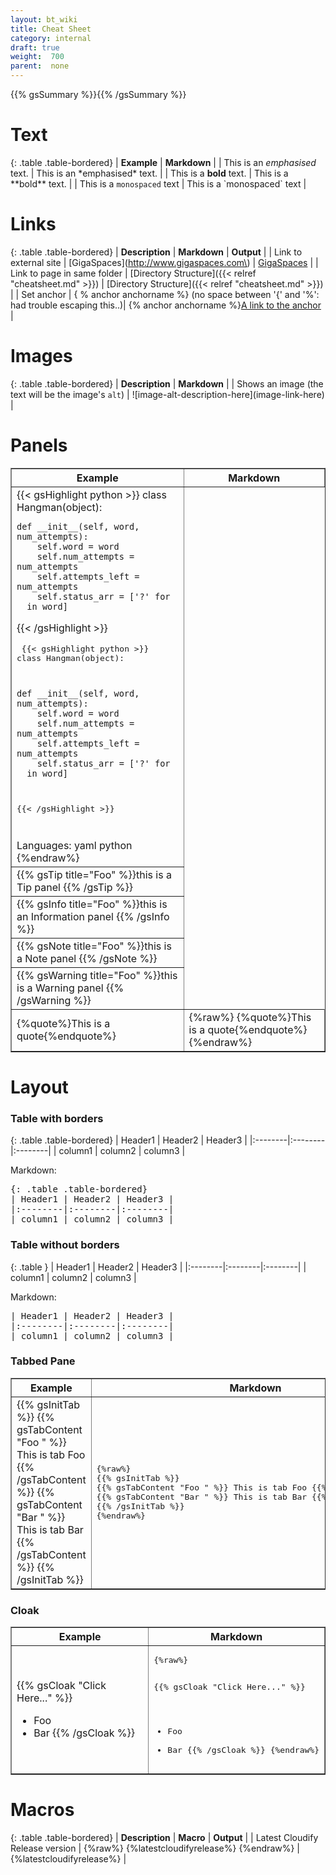 ```yaml
---
layout: bt_wiki
title: Cheat Sheet
category: internal
draft: true
weight:  700
parent:  none
---
```


{{% gsSummary %}}{{% /gsSummary %}}

# Text

{: .table .table-bordered}
| **Example** | **Markdown** |
| This is an *emphasised* text. | This is an \*emphasised\* text. |
| This is a **bold** text. | This is a \*\*bold\*\* text.  |
| This is a `monospaced` text | This is a \`monospaced\` text |

# Links

{: .table .table-bordered}
| **Description** | **Markdown** | **Output** |
| Link to external site | \[GigaSpaces\]\(http://www.gigaspaces.com\) | [GigaSpaces](http://www.gigaspaces.com) |
| Link to page in same folder | \[Directory Structure\]\({{< relref "cheatsheet.md" >}}\) | [Directory Structure]({{< relref "cheatsheet.md" >}}) |
| Set anchor | { % anchor anchorname %} (no space between '{' and '%': had trouble escaping this..)| {% anchor anchorname %}[A link to the anchor](#anchorname) |


# Images

{: .table .table-bordered}
| **Description** | **Markdown** |
| Shows an image (the text will be the image's `alt`) | \!\[image-alt-description-here\]\(image-link-here\) |

# Panels

<table border="1" cellpadding="10">
<colgroup><col span="1" style="width: 55%;"/><col span="1" style="width: 45%;"/></colgroup>
<tr><th> Example </th><th> Markdown </th></tr>
<tr><td>
{{< gsHighlight  python  >}}
class Hangman(object):

    def __init__(self, word, num_attempts):
        self.word = word
        self.num_attempts = num_attempts
        self.attempts_left = num_attempts
        self.status_arr = ['?' for _ in word]
{{< /gsHighlight >}}<pre>
{{< gsHighlight  python  >}}
class Hangman(object):

    def __init__(self, word, num_attempts):
        self.word = word
        self.num_attempts = num_attempts
        self.attempts_left = num_attempts
        self.status_arr = ['?' for _ in word]
{{< /gsHighlight >}}

</pre>
Languages: yaml python
{%endraw%}</td></tr>
<tr><td>{{% gsTip title="Foo" %}}this is a Tip panel {{% /gsTip %}}</td></tr>
<tr><td>{{% gsInfo title="Foo" %}}this is an Information panel {{% /gsInfo %}}</td></tr>
<tr><td>{{% gsNote title="Foo" %}}this is a Note panel {{% /gsNote %}}</td></tr>
<tr><td>{{% gsWarning title="Foo" %}}this is a Warning panel {{% /gsWarning %}}</td></tr>
<tr><td>{%quote%}This is a quote{%endquote%}</td><td>{%raw%} {%quote%}This is a quote{%endquote%} {%endraw%}</td></tr>
</table>

# Layout

### Table with borders

{: .table .table-bordered}
| Header1 | Header2 | Header3 |
|:--------|:--------|:--------|
| column1 | column2 | column3 |

Markdown:
<pre>
{: .table .table-bordered}
| Header1 | Header2 | Header3 |
|:--------|:--------|:--------|
| column1 | column2 | column3 |
</pre>

### Table without borders

{: .table }
| Header1 | Header2 | Header3 |
|:--------|:--------|:--------|
| column1 | column2 | column3 |

Markdown:
<pre>
| Header1 | Header2 | Header3 |
|:--------|:--------|:--------|
| column1 | column2 | column3 |
</pre>

### Tabbed Pane

<table border="1" cellpadding="10">
<colgroup><col span="1" style="width: 50%;"/><col span="1" style="width: 50%;"/></colgroup>
<tr><th> Example </th><th> Markdown </th></tr>
<tr><td>
{{% gsInitTab %}}
{{% gsTabContent "Foo " %}} This is tab Foo {{% /gsTabContent %}}
{{% gsTabContent "Bar " %}} This is tab Bar {{% /gsTabContent %}}
{{% /gsInitTab %}}
</td>
<td><pre>{%raw%}
{{% gsInitTab %}}
{{% gsTabContent "Foo " %}} This is tab Foo {{% /gsTabContent %}}
{{% gsTabContent "Bar " %}} This is tab Bar {{% /gsTabContent %}}
{{% /gsInitTab %}}
{%endraw%}</pre></td>
</tr>
</table>


### Cloak

<table border="1" cellpadding="10">
<colgroup><col span="1" style="width: 50%;"/><col span="1" style="width: 50%;"/></colgroup>
<tr><th> Example </th><th> Markdown </th></tr>
<tr><td>

{{% gsCloak "Click Here..." %}}
- Foo
- Bar
{{% /gsCloak %}}
</td><td><pre>{%raw%}

{{% gsCloak "Click Here..." %}}
- Foo
- Bar
{{% /gsCloak %}}
{%endraw%}</pre></td>
</tr>
</table>

# Macros

{: .table .table-bordered}
| **Description** | **Macro** | **Output** |
| Latest Cloudify Release version | {%raw%} {%latestcloudifyrelease%} {%endraw%} | {%latestcloudifyrelease%} |
